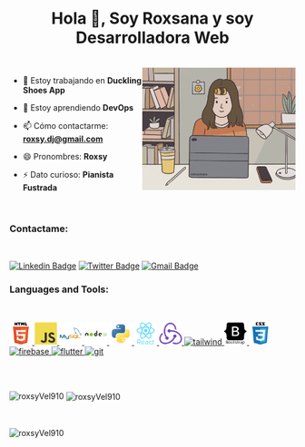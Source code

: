 


<h1 align="center">Hola 👋, Soy Roxsana y soy Desarrolladora Web  </h1>
<br>
<img align="right" alt="Coding" width="270" src="https://raw.githubusercontent.com/roxsyVel910/roxsyVel910/main/img/roxsy.gif">


- 🔭 Estoy trabajando en **Duckling Shoes App**

- 🌱 Estoy aprendiendo **DevOps**

- 📫 Cómo contactarme: **roxsy.dj@gmail.com** 

- 😄 Pronombres: **Roxsy** 

- ⚡ Dato curioso: **Pianista Fustrada** 

<br>

<h3 align="left">Contactame:</h3>
<br>

[![Linkedin Badge](https://img.shields.io/badge/-roxsanavelasquez-blue?style=flat&logo=Linkedin&logoColor=white&link=https://www.linkedin.com/in/roxsanavelasquez/)](https://www.linkedin.com/in/roxsanavelasquez/)
[![Twitter Badge](https://img.shields.io/badge/-@_LjRoxsy-1ca0f1?style=flat&labelColor=1ca0f1&logo=twitter&logoColor=white&link=https://twitter.com/LjRoxsy)](https://twitter.com/LjRoxsy)
[![Gmail Badge](https://img.shields.io/badge/-roxsy.dj-c14438?style=flat&logo=Gmail&logoColor=white&link=mailto:roxsy.dj@gmail.com)](mailto:roxsy.dj@gmail.com)




<h3 align="left">Languages and Tools:</h3>
<br>

<p align="left">  <a href="https://www.w3.org/html/" target="_blank" rel="noreferrer"> <img src="https://raw.githubusercontent.com/devicons/devicon/master/icons/html5/html5-original-wordmark.svg" alt="html5" width="40" height="40"/> </a>  <a href="https://developer.mozilla.org/en-US/docs/Web/JavaScript" target="_blank" rel="noreferrer"> <img src="https://raw.githubusercontent.com/devicons/devicon/master/icons/javascript/javascript-original.svg" alt="javascript" width="40" height="40"/> </a> <a href="https://www.mysql.com/" target="_blank" rel="noreferrer"> <img src="https://raw.githubusercontent.com/devicons/devicon/master/icons/mysql/mysql-original-wordmark.svg" alt="mysql" width="40" height="40"/> </a>  <a href="https://nodejs.org" target="_blank" rel="noreferrer"> <img src="https://raw.githubusercontent.com/devicons/devicon/master/icons/nodejs/nodejs-original-wordmark.svg" alt="nodejs" width="40" height="40"/> </a>  <a href="https://www.python.org" target="_blank" rel="noreferrer"> <img src="https://raw.githubusercontent.com/devicons/devicon/master/icons/python/python-original.svg" alt="python" width="40" height="40"/> </a> <a href="https://reactjs.org/" target="_blank" rel="noreferrer"> <img src="https://raw.githubusercontent.com/devicons/devicon/master/icons/react/react-original-wordmark.svg" alt="react" width="40" height="40"/> </a>  <a href="https://redux.js.org" target="_blank" rel="noreferrer"> <img src="https://raw.githubusercontent.com/devicons/devicon/master/icons/redux/redux-original.svg" alt="redux" width="40" height="40"/> </a> <a href="https://tailwindcss.com/" target="_blank" rel="noreferrer"> <img src="https://www.vectorlogo.zone/logos/tailwindcss/tailwindcss-icon.svg" alt="tailwind" width="40" height="40"/> </a>   <a href="https://getbootstrap.com" target="_blank" rel="noreferrer"> <img src="https://raw.githubusercontent.com/devicons/devicon/master/icons/bootstrap/bootstrap-plain-wordmark.svg" alt="bootstrap" width="40" height="40"/> </a>   
<a href="https://www.w3schools.com/css/" target="_blank" rel="noreferrer"> <img src="https://raw.githubusercontent.com/devicons/devicon/master/icons/css3/css3-original-wordmark.svg" alt="css3" width="40" height="40"/> </a> 
<a href="https://firebase.google.com/" target="_blank" rel="noreferrer"> <img src="https://www.vectorlogo.zone/logos/firebase/firebase-icon.svg" alt="firebase" width="40" height="40"/> </a> <a href="https://flutter.dev" target="_blank" rel="noreferrer"> <img src="https://www.vectorlogo.zone/logos/flutterio/flutterio-icon.svg" alt="flutter" width="40" height="40"/> </a> <a href="https://git-scm.com/" target="_blank" rel="noreferrer"> <img src="https://www.vectorlogo.zone/logos/git-scm/git-scm-icon.svg" alt="git" width="40" height="40"/> </a>   </p>

<br> 

<br>

<p><img align="left" src="https://github-readme-stats.vercel.app/api/top-langs?username=roxsyVel910&show_icons=true&locale=en&layout=compact&theme=tokyonight" alt="roxsyVel910" /></p>

<p>&nbsp;<img align="center" src="https://github-readme-stats.vercel.app/api?username=roxsyVel910&show_icons=true&locale=en&theme=tokyonight" alt="roxsyVel910" /></p>
<br>
<p><img align="center" src="https://github-readme-streak-stats.herokuapp.com/?user=roxsyVel910&&theme=tokyonight" alt="roxsyVel910" /></p>
